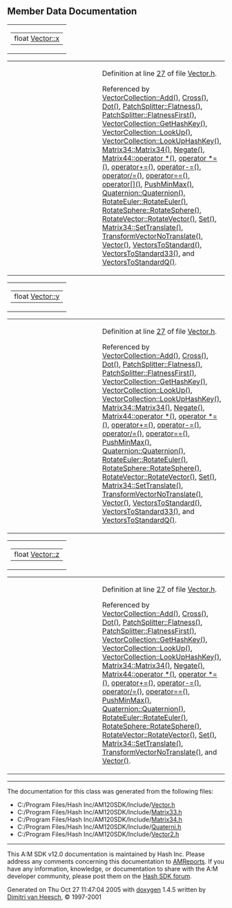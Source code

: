 ## Member Data Documentation

<span id="9dd4e461268c8034f5c8564e155c67a6" class="anchor"></span>

<table class="mdTable" data-cellpadding="2" data-cellspacing="0">
<colgroup>
<col style="width: 100%" />
</colgroup>
<tbody>
<tr>
<td class="mdRow"><table data-cellpadding="0" data-cellspacing="0" data-border="0">
<tbody>
<tr>
<td class="md" data-nowrap="" data-valign="top">float <a href="classVector.md#9dd4e461268c8034f5c8564e155c67a6" class="el">Vector::x</a></td>
</tr>
</tbody>
</table></td>
</tr>
</tbody>
</table>

<table data-cellspacing="5" data-cellpadding="0" data-border="0">
<colgroup>
<col style="width: 50%" />
<col style="width: 50%" />
</colgroup>
<tbody>
<tr>
<td> </td>
<td><p>Definition at line <a href="Vector_8h-source.md#l00027" class="el">27</a> of file <a href="Vector_8h-source.md" class="el">Vector.h</a>.</p>
<p>Referenced by <a href="IEModel_8h-source.md#l00387" class="el">VectorCollection::Add()</a>, <a href="Vector_8h-source.md#l00094" class="el">Cross()</a>, <a href="Vector_8h-source.md#l00329" class="el">Dot()</a>, <a href="SplitPat_8h-source.md#l00181" class="el">PatchSplitter::Flatness()</a>, <a href="SplitPat_8h-source.md#l00199" class="el">PatchSplitter::FlatnessFirst()</a>, <a href="IEModel_8h-source.md#l00334" class="el">VectorCollection::GetHashKey()</a>, <a href="IEModel_8h-source.md#l00342" class="el">VectorCollection::LookUp()</a>, <a href="IEModel_8h-source.md#l00368" class="el">VectorCollection::LookUpHashKey()</a>, <a href="Matrix34_8h-source.md#l00188" class="el">Matrix34::Matrix34()</a>, <a href="Vector_8h-source.md#l00290" class="el">Negate()</a>, <a href="Matrix44_8h-source.md#l00140" class="el">Matrix44::operator *()</a>, <a href="Vector_8h-source.md#l00047" class="el">operator *=()</a>, <a href="Vector_8h-source.md#l00258" class="el">operator+=()</a>, <a href="Vector_8h-source.md#l00266" class="el">operator-=()</a>, <a href="Vector_8h-source.md#l00040" class="el">operator/=()</a>, <a href="Vector_8h-source.md#l00310" class="el">operator==()</a>, <a href="Vector_8h-source.md#l00248" class="el">operator[]()</a>, <a href="Vector_8h-source.md#l00130" class="el">PushMinMax()</a>, <a href="Quaterni_8h-source.md#l00036" class="el">Quaternion::Quaternion()</a>, <a href="Matrix34_8h-source.md#l00405" class="el">RotateEuler::RotateEuler()</a>, <a href="Rotate_8h-source.md#l00202" class="el">RotateSphere::RotateSphere()</a>, <a href="Matrix34_8h-source.md#l00395" class="el">RotateVector::RotateVector()</a>, <a href="Vector_8h-source.md#l00298" class="el">Set()</a>, <a href="Matrix34_8h-source.md#l00216" class="el">Matrix34::SetTranslate()</a>, <a href="Matrix34_8h-source.md#l00359" class="el">TransformVectorNoTranslate()</a>, <a href="Vector2_8h-source.md#l00254" class="el">Vector()</a>, <a href="Matrix34_8h-source.md#l00300" class="el">VectorsToStandard()</a>, <a href="Matrix33_8h-source.md#l00155" class="el">VectorsToStandard33()</a>, and <a href="Quaterni_8h-source.md#l00270" class="el">VectorsToStandardQ()</a>.</p></td>
</tr>
</tbody>
</table>

<span id="415290769594460e2e485922904f345d" class="anchor"></span>

<table class="mdTable" data-cellpadding="2" data-cellspacing="0">
<colgroup>
<col style="width: 100%" />
</colgroup>
<tbody>
<tr>
<td class="mdRow"><table data-cellpadding="0" data-cellspacing="0" data-border="0">
<tbody>
<tr>
<td class="md" data-nowrap="" data-valign="top">float <a href="classVector.md#415290769594460e2e485922904f345d" class="el">Vector::y</a></td>
</tr>
</tbody>
</table></td>
</tr>
</tbody>
</table>

<table data-cellspacing="5" data-cellpadding="0" data-border="0">
<colgroup>
<col style="width: 50%" />
<col style="width: 50%" />
</colgroup>
<tbody>
<tr>
<td> </td>
<td><p>Definition at line <a href="Vector_8h-source.md#l00027" class="el">27</a> of file <a href="Vector_8h-source.md" class="el">Vector.h</a>.</p>
<p>Referenced by <a href="IEModel_8h-source.md#l00387" class="el">VectorCollection::Add()</a>, <a href="Vector_8h-source.md#l00094" class="el">Cross()</a>, <a href="Vector_8h-source.md#l00329" class="el">Dot()</a>, <a href="SplitPat_8h-source.md#l00181" class="el">PatchSplitter::Flatness()</a>, <a href="SplitPat_8h-source.md#l00199" class="el">PatchSplitter::FlatnessFirst()</a>, <a href="IEModel_8h-source.md#l00334" class="el">VectorCollection::GetHashKey()</a>, <a href="IEModel_8h-source.md#l00342" class="el">VectorCollection::LookUp()</a>, <a href="IEModel_8h-source.md#l00368" class="el">VectorCollection::LookUpHashKey()</a>, <a href="Matrix34_8h-source.md#l00188" class="el">Matrix34::Matrix34()</a>, <a href="Vector_8h-source.md#l00290" class="el">Negate()</a>, <a href="Matrix44_8h-source.md#l00140" class="el">Matrix44::operator *()</a>, <a href="Vector_8h-source.md#l00047" class="el">operator *=()</a>, <a href="Vector_8h-source.md#l00258" class="el">operator+=()</a>, <a href="Vector_8h-source.md#l00266" class="el">operator-=()</a>, <a href="Vector_8h-source.md#l00040" class="el">operator/=()</a>, <a href="Vector_8h-source.md#l00310" class="el">operator==()</a>, <a href="Vector_8h-source.md#l00130" class="el">PushMinMax()</a>, <a href="Rotate_8h-source.md#l00156" class="el">Quaternion::Quaternion()</a>, <a href="Matrix34_8h-source.md#l00405" class="el">RotateEuler::RotateEuler()</a>, <a href="Rotate_8h-source.md#l00202" class="el">RotateSphere::RotateSphere()</a>, <a href="Matrix34_8h-source.md#l00395" class="el">RotateVector::RotateVector()</a>, <a href="Vector_8h-source.md#l00298" class="el">Set()</a>, <a href="Matrix34_8h-source.md#l00216" class="el">Matrix34::SetTranslate()</a>, <a href="Matrix34_8h-source.md#l00359" class="el">TransformVectorNoTranslate()</a>, <a href="Vector2_8h-source.md#l00254" class="el">Vector()</a>, <a href="Matrix34_8h-source.md#l00300" class="el">VectorsToStandard()</a>, <a href="Matrix33_8h-source.md#l00155" class="el">VectorsToStandard33()</a>, and <a href="Quaterni_8h-source.md#l00270" class="el">VectorsToStandardQ()</a>.</p></td>
</tr>
</tbody>
</table>

<span id="fbade9e36a3f36d3d676c1b808451dd7" class="anchor"></span>

<table class="mdTable" data-cellpadding="2" data-cellspacing="0">
<colgroup>
<col style="width: 100%" />
</colgroup>
<tbody>
<tr>
<td class="mdRow"><table data-cellpadding="0" data-cellspacing="0" data-border="0">
<tbody>
<tr>
<td class="md" data-nowrap="" data-valign="top">float <a href="classVector.md#fbade9e36a3f36d3d676c1b808451dd7" class="el">Vector::z</a></td>
</tr>
</tbody>
</table></td>
</tr>
</tbody>
</table>

<table data-cellspacing="5" data-cellpadding="0" data-border="0">
<colgroup>
<col style="width: 50%" />
<col style="width: 50%" />
</colgroup>
<tbody>
<tr>
<td> </td>
<td><p>Definition at line <a href="Vector_8h-source.md#l00027" class="el">27</a> of file <a href="Vector_8h-source.md" class="el">Vector.h</a>.</p>
<p>Referenced by <a href="IEModel_8h-source.md#l00387" class="el">VectorCollection::Add()</a>, <a href="Vector_8h-source.md#l00094" class="el">Cross()</a>, <a href="Vector_8h-source.md#l00329" class="el">Dot()</a>, <a href="SplitPat_8h-source.md#l00181" class="el">PatchSplitter::Flatness()</a>, <a href="SplitPat_8h-source.md#l00199" class="el">PatchSplitter::FlatnessFirst()</a>, <a href="IEModel_8h-source.md#l00334" class="el">VectorCollection::GetHashKey()</a>, <a href="IEModel_8h-source.md#l00342" class="el">VectorCollection::LookUp()</a>, <a href="IEModel_8h-source.md#l00368" class="el">VectorCollection::LookUpHashKey()</a>, <a href="Matrix34_8h-source.md#l00188" class="el">Matrix34::Matrix34()</a>, <a href="Vector_8h-source.md#l00290" class="el">Negate()</a>, <a href="Matrix44_8h-source.md#l00140" class="el">Matrix44::operator *()</a>, <a href="Vector_8h-source.md#l00047" class="el">operator *=()</a>, <a href="Vector_8h-source.md#l00258" class="el">operator+=()</a>, <a href="Vector_8h-source.md#l00266" class="el">operator-=()</a>, <a href="Vector_8h-source.md#l00040" class="el">operator/=()</a>, <a href="Vector_8h-source.md#l00310" class="el">operator==()</a>, <a href="Vector_8h-source.md#l00130" class="el">PushMinMax()</a>, <a href="Rotate_8h-source.md#l00156" class="el">Quaternion::Quaternion()</a>, <a href="Matrix34_8h-source.md#l00405" class="el">RotateEuler::RotateEuler()</a>, <a href="Rotate_8h-source.md#l00202" class="el">RotateSphere::RotateSphere()</a>, <a href="Matrix34_8h-source.md#l00395" class="el">RotateVector::RotateVector()</a>, <a href="Vector_8h-source.md#l00298" class="el">Set()</a>, <a href="Matrix34_8h-source.md#l00216" class="el">Matrix34::SetTranslate()</a>, <a href="Matrix34_8h-source.md#l00359" class="el">TransformVectorNoTranslate()</a>, and <a href="Vector2_8h-source.md#l00254" class="el">Vector()</a>.</p></td>
</tr>
</tbody>
</table>

------------------------------------------------------------------------

The documentation for this class was generated from the following files:

- C:/Program Files/Hash Inc/AM120SDK/Include/<a href="Vector_8h-source.md" class="el">Vector.h</a>
- C:/Program Files/Hash Inc/AM120SDK/Include/<a href="Matrix33_8h-source.md" class="el">Matrix33.h</a>
- C:/Program Files/Hash Inc/AM120SDK/Include/<a href="Matrix34_8h-source.md" class="el">Matrix34.h</a>
- C:/Program Files/Hash Inc/AM120SDK/Include/<a href="Quaterni_8h-source.md" class="el">Quaterni.h</a>
- C:/Program Files/Hash Inc/AM120SDK/Include/<a href="Vector2_8h-source.md" class="el">Vector2.h</a>

------------------------------------------------------------------------

<span class="small">This A:M SDK v12.0 documentation is maintained by Hash Inc. Please address any comments concerning this documentation to [AMReports](http://www.hash.com/reports). If you have any information, knowledge, or documentation to share with the A:M developer community, please post them on the [Hash SDK forum](http://www.hash.com/forums/index.php?showforum=11).</span>

Generated on Thu Oct 27 11:47:04 2005 with [<span class="image placeholder" original-image-src="doxygen.png" original-image-title="" height="45" width="100" align="middle" border="0">doxygen</span>](http://www.doxygen.org/index.html) 1.4.5 written by [Dimitri van Heesch](mailto:dimitri@stack.nl), © 1997-2001
